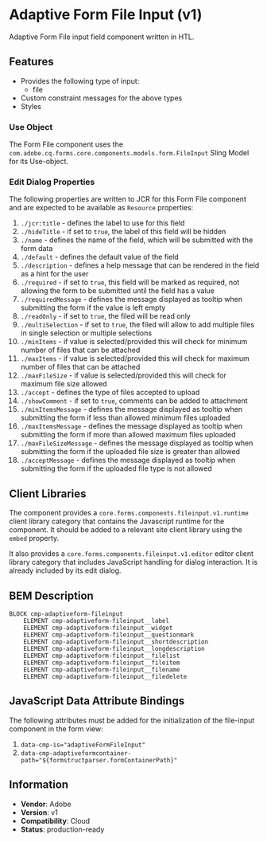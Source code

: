<!--
Copyright 2022 Adobe

Licensed under the Apache License, Version 2.0 (the "License");
you may not use this file except in compliance with the License.
You may obtain a copy of the License at

    http://www.apache.org/licenses/LICENSE-2.0

Unless required by applicable law or agreed to in writing, software
distributed under the License is distributed on an "AS IS" BASIS,
WITHOUT WARRANTIES OR CONDITIONS OF ANY KIND, either express or implied.
See the License for the specific language governing permissions and
limitations under the License.
-->
Adaptive Form File Input (v1)
====
Adaptive Form File input field component written in HTL.

## Features

* Provides the following type of input:
  * file
* Custom constraint messages for the above types
* Styles

### Use Object
The Form File component uses the `com.adobe.cq.forms.core.components.models.form.FileInput` Sling Model for its Use-object.

### Edit Dialog Properties
The following properties are written to JCR for this Form File component and are expected to be available as `Resource` properties:

1. `./jcr:title` - defines the label to use for this field
2. `./hideTitle` - if set to `true`, the label of this field will be hidden
3. `./name` - defines the name of the field, which will be submitted with the form data
4. `./default` - defines the default value of the field
5. `./description` - defines a help message that can be rendered in the field as a hint for the user
6. `./required` - if set to `true`, this field will be marked as required, not allowing the form to be submitted until the field has a value
7. `./requiredMessage` - defines the message displayed as tooltip when submitting the form if the value is left empty
8. `./readOnly` - if set to `true`, the filed will be read only
9. `./multiSelection` - if set to `true`, the filed will allow to add multiple files in single selection or multiple selections
10. `./minItems` - if value is selected/provided this will check for minimum number of files that can be attached
11. `./maxItems` - if value is selected/provided this will check for maximum number of files that can be attached
12. `./maxFileSize` - if value is selected/provided this will check for maximum file size allowed
13. `./accept` - defines the type of files accepted to upload
14. `./showComment` - if set to `true`, comments can be added to attachment
15. `./minItemsMessage` - defines the message displayed as tooltip when submitting the form if less than allowed minimum files uploaded
16. `./maxItemsMessage` - defines the message displayed as tooltip when submitting the form if more than allowed maximum files uploaded
17. `./maxFileSizeMessage` - defines the message displayed as tooltip when submitting the form if the uploaded file size is greater than allowed
18. `./acceptMessage` - defines the message displayed as tooltip when submitting the form if the uploaded file type is not allowed

## Client Libraries
The component provides a `core.forms.components.fileinput.v1.runtime` client library category that contains the Javascript runtime for the component. 
It should be added to a relevant site client library using the `embed` property.

It also provides a `core.forms.components.fileinput.v1.editor` editor client library category that includes
JavaScript handling for dialog interaction. It is already included by its edit dialog.

## BEM Description
```
BLOCK cmp-adaptiveform-fileinput
    ELEMENT cmp-adaptiveform-fileinput__label
    ELEMENT cmp-adaptiveform-fileinput__widget
    ELEMENT cmp-adaptiveform-fileinput__questionmark
    ELEMENT cmp-adaptiveform-fileinput__shortdescription
    ELEMENT cmp-adaptiveform-fileinput__longdescription
    ELEMENT cmp-adaptiveform-fileinput__filelist
    ELEMENT cmp-adaptiveform-fileinput__fileitem
    ELEMENT cmp-adaptiveform-fileinput__filename
    ELEMENT cmp-adaptiveform-fileinput__filedelete
```

## JavaScript Data Attribute Bindings


The following attributes must be added for the initialization of the file-input component in the form view:  
 1. `data-cmp-is="adaptiveFormFileInput"`
 2. `data-cmp-adaptiveformcontainer-path="${formstructparser.formContainerPath}"`
 
 
## Information
* **Vendor**: Adobe
* **Version**: v1
* **Compatibility**: Cloud
* **Status**: production-ready

